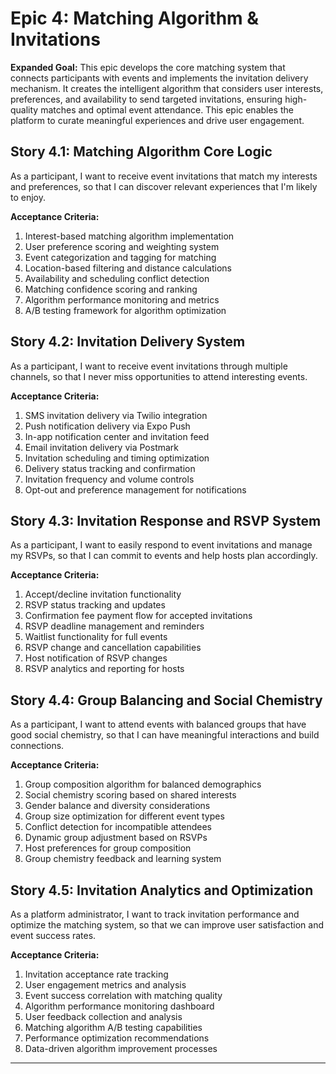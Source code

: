 # Epic 4: Matching Algorithm & Invitations

**Expanded Goal:** This epic develops the core matching system that connects participants with events and implements the invitation delivery mechanism. It creates the intelligent algorithm that considers user interests, preferences, and availability to send targeted invitations, ensuring high-quality matches and optimal event attendance. This epic enables the platform to curate meaningful experiences and drive user engagement.

## Story 4.1: Matching Algorithm Core Logic

As a participant,
I want to receive event invitations that match my interests and preferences,
so that I can discover relevant experiences that I'm likely to enjoy.

**Acceptance Criteria:**

1. Interest-based matching algorithm implementation
2. User preference scoring and weighting system
3. Event categorization and tagging for matching
4. Location-based filtering and distance calculations
5. Availability and scheduling conflict detection
6. Matching confidence scoring and ranking
7. Algorithm performance monitoring and metrics
8. A/B testing framework for algorithm optimization

## Story 4.2: Invitation Delivery System

As a participant,
I want to receive event invitations through multiple channels,
so that I never miss opportunities to attend interesting events.

**Acceptance Criteria:**

1. SMS invitation delivery via Twilio integration
2. Push notification delivery via Expo Push
3. In-app notification center and invitation feed
4. Email invitation delivery via Postmark
5. Invitation scheduling and timing optimization
6. Delivery status tracking and confirmation
7. Invitation frequency and volume controls
8. Opt-out and preference management for notifications

## Story 4.3: Invitation Response and RSVP System

As a participant,
I want to easily respond to event invitations and manage my RSVPs,
so that I can commit to events and help hosts plan accordingly.

**Acceptance Criteria:**

1. Accept/decline invitation functionality
2. RSVP status tracking and updates
3. Confirmation fee payment flow for accepted invitations
4. RSVP deadline management and reminders
5. Waitlist functionality for full events
6. RSVP change and cancellation capabilities
7. Host notification of RSVP changes
8. RSVP analytics and reporting for hosts

## Story 4.4: Group Balancing and Social Chemistry

As a participant,
I want to attend events with balanced groups that have good social chemistry,
so that I can have meaningful interactions and build connections.

**Acceptance Criteria:**

1. Group composition algorithm for balanced demographics
2. Social chemistry scoring based on shared interests
3. Gender balance and diversity considerations
4. Group size optimization for different event types
5. Conflict detection for incompatible attendees
6. Dynamic group adjustment based on RSVPs
7. Host preferences for group composition
8. Group chemistry feedback and learning system

## Story 4.5: Invitation Analytics and Optimization

As a platform administrator,
I want to track invitation performance and optimize the matching system,
so that we can improve user satisfaction and event success rates.

**Acceptance Criteria:**

1. Invitation acceptance rate tracking
2. User engagement metrics and analysis
3. Event success correlation with matching quality
4. Algorithm performance monitoring dashboard
5. User feedback collection and analysis
6. Matching algorithm A/B testing capabilities
7. Performance optimization recommendations
8. Data-driven algorithm improvement processes

---
